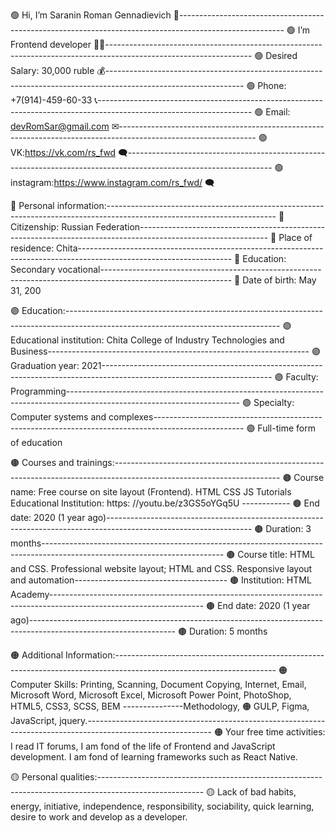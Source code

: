 🟢 Hi, I’m Saranin Roman Gennadievich 👋--------------------------------------------------------------------------------------------------------
🟢 I’m Frontend developer 👨‍💻------------------------------------------------------------------------------------------------------------------
🟢 Desired Salary: 30,000 ruble 💰----------------------------------------------------------------------------------------------------------------
🟢 Phone: +7(914)-459-60-33 📞--------------------------------------------------------------------------------------------------------------------
🟢 Email: devRomSar@gmail.com ✉----------------------------------------------------------------------------------------------------------------
🟢 VK:https://vk.com/rs_fwd 🗨------------------------------------------------------------------------------------------------------------------
🟢 instagram:https://www.instagram.com/rs_fwd/ 🗨

🔵 Personal information:------------------------------------------------------------------------------------------------------------------------
🔵 Citizenship: Russian Federation--------------------------------------------------------------------------------------------------------------
🔵 Place of residence: Chita--------------------------------------------------------------------------------------------------------------------
🔵 Education: Secondary vocational--------------------------------------------------------------------------------------------------------------
🔵 Date of birth: May 31, 200

🟣 Education:-----------------------------------------------------------------------------------------------------------------------------------
🟣 Educational institution: Chita College of Industry Technologies and Business-----------------------------------------------------------------
🟣 Graduation year: 2021------------------------------------------------------------------------------------------------------------------------
🟣 Faculty: Programming-------------------------------------------------------------------------------------------------------------------------
🟣 Specialty: Computer systems and complexes----------------------------------------------------------------------------------------------------
🟣 Full-time form of education

🟤 Courses and trainings:-----------------------------------------------------------------------------------------------------------------------
🟤 Course name: Free course on site layout (Frontend). HTML CSS JS Tutorials Educational Institution: https: //youtu.be/z3GS5oYGq5U ------------
🟤 End date: 2020 (1 year ago)------------------------------------------------------------------------------------------------------------------
🟤 Duration: 3 months---------------------------------------------------------------------------------------------------------------------------
🟤 Course title: HTML and CSS. Professional website layout; HTML and CSS. Responsive layout and automation--------------------------------------
🟤 Institution: HTML Academy--------------------------------------------------------------------------------------------------------------------
🟤 End date: 2020 (1 year ago)------------------------------------------------------------------------------------------------------------------
🟤 Duration: 5 months

🟠 Additional Information:----------------------------------------------------------------------------------------------------------------------
🟠 Computer Skills: Printing, Scanning, Document Copying, Internet, Email, Microsoft Word, Microsoft Excel, Microsoft Power Point, PhotoShop, HTML5, CSS3, SCSS, BEM ---------------Methodology, 
🟠 GULP, Figma, JavaScript, jquery.-------------------------------------------------------------------------------------------------------------
🟠 Your free time activities: I read IT forums, I am fond of the life of Frontend and JavaScript development. I am fond of learning frameworks such as React Native.

🟡 Personal qualities:--------------------------------------------------------------------------------------------------------
🟡 Lack of bad habits, energy, initiative, independence, responsibility, sociability, quick learning, desire to work and develop as a developer.
